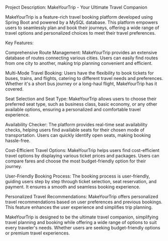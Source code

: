 Project Description: MakeYourTrip - Your Ultimate Travel Companion

MakeYourTrip is a feature-rich travel booking platform developed using Spring Boot and powered by a MySQL database. This platform empowers users to seamlessly plan and book their journeys, offering a wide range of travel options and personalized choices to meet their travel preferences.

Key Features:

Comprehensive Route Management:
MakeYourTrip provides an extensive database of routes connecting various cities. Users can easily find routes from one city to another, making trip planning convenient and efficient.

Multi-Mode Travel Booking:
Users have the flexibility to book tickets for buses, trains, and flights, catering to different travel needs and preferences. Whether it's a short bus journey or a long-haul flight, MakeYourTrip has it covered.

Seat Selection and Seat Type:
MakeYourTrip allows users to choose their preferred seat type, such as business class, basic economy, or any other available options, ensuring a personalized and comfortable travel experience.

Availability Checker:
The platform provides real-time seat availability checks, helping users find available seats for their chosen mode of transportation. Users can quickly identify open seats, making booking hassle-free.

Cost-Efficient Travel Options:
MakeYourTrip helps users find cost-efficient travel options by displaying various ticket prices and packages. Users can compare fares and choose the most budget-friendly option for their journey.

User-Friendly Booking Process:
The booking process is user-friendly, guiding users step by step through ticket selection, seat reservation, and payment. It ensures a smooth and seamless booking experience.

Personalized Travel Recommendations:
MakeYourTrip offers personalized travel recommendations based on user preferences and previous bookings. This feature enhances the user experience and simplifies trip planning.

MakeYourTrip is designed to be the ultimate travel companion, simplifying travel planning and booking while offering a wide range of options to suit every traveler's needs. Whether users are seeking budget-friendly options or premium travel experiences.
